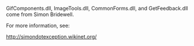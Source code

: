 GifComponents.dll, ImageTools.dll, CommonForms.dll, and GetFeedback.dll come from Simon Bridewell.

For more information, see:

http://simondotexception.wikinet.org/

